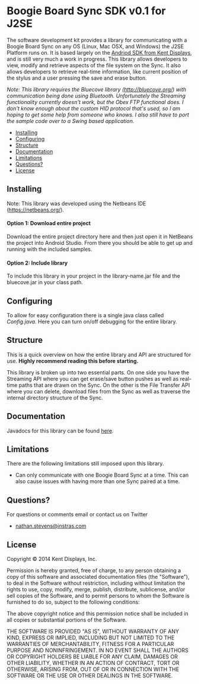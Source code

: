 # Boogie Board Sync SDK v0.1 for J2SE

The software development kit provides a library for communicating with a Boogie Board Sync on any OS (Linux, Mac OSX, and Windows) the J2SE Platform runs on. It is based largely on the [Andriod SDK from Kent Displays](https://github.com/kent-displays/boogie-board-sync-android-sdk), and is still very much a work in progress.  This library allows developers to view, modify and retrieve aspects of the file system on the Sync. It also allows developers to retrieve real-time information, like current position of the stylus and a user pressing the save and erase button.

*Note: This library requires the Bluecove library (http://bluecove.org/) with communication being done using Bluetooth. Unfortunately the Streaming functionality currently doesn't work, but the Obex FTP functional does.  I don't know enough about the custom HID protocol that's used, so I am hoping to get some help from someone who knows.  I also still have to port the sample code over to a Swing based application.*

- [Installing](#installing)
- [Configuring](#configuring)
- [Structure](#structure)
- [Documentation](#documentation)
- [Limitations](#limitations)
- [Questions?](#questions)
- [License](#license)

## Installing

Note: This library was developed using the Netbeans IDE (https://netbeans.org/).

#### Option 1: Download entire project
Download the entire project directory here and then just open it in NetBeans the project into Android Studio. From there you should be able to get up and running with the included samples.

#### Option 2: Include library
To include this library in your project in the library-name.jar file and the bluecove.jar in your class path.

## Configuring

To allow for easy configuration there is a single java class called *Config.java*. Here you can turn on/off debugging for the entire library.

## Structure
This is a quick overview on how the entire library and API are structured for use. **Highly recommend reading this before starting.**

This library is broken up into two essential parts. On one side you have the Streaming API where you can get erase/save button pushes as well as real-time paths that are drawn on the Sync. On the other is the File Transfer API where you can delete, download files from the Sync as well as traverse the internal directory structure of the Sync.


## Documentation

Javadocs for this library can be found [here](#).

## Limitations
There are the following limitations still imposed upon this library.

- Can only communicate with one Boogie Board Sync at a time. This can also cause issues with having more than one Sync paired at a time.

## Questions?

For questions or comments email or contact us on Twitter

- [nathan.stevens@instras.com](mailto:nathan.stevens@instras.com)

## License

Copyright © 2014 Kent Displays, Inc.

Permission is hereby granted, free of charge, to any person obtaining a copy
of this software and associated documentation files (the "Software"), to deal
in the Software without restriction, including without limitation the rights
to use, copy, modify, merge, publish, distribute, sublicense, and/or sell
copies of the Software, and to permit persons to whom the Software is
furnished to do so, subject to the following conditions:

The above copyright notice and this permission notice shall be included in
all copies or substantial portions of the Software.

THE SOFTWARE IS PROVIDED "AS IS", WITHOUT WARRANTY OF ANY KIND, EXPRESS OR
IMPLIED, INCLUDING BUT NOT LIMITED TO THE WARRANTIES OF MERCHANTABILITY,
FITNESS FOR A PARTICULAR PURPOSE AND NONINFRINGEMENT. IN NO EVENT SHALL THE
AUTHORS OR COPYRIGHT HOLDERS BE LIABLE FOR ANY CLAIM, DAMAGES OR OTHER
LIABILITY, WHETHER IN AN ACTION OF CONTRACT, TORT OR OTHERWISE, ARISING FROM,
OUT OF OR IN CONNECTION WITH THE SOFTWARE OR THE USE OR OTHER DEALINGS IN
THE SOFTWARE.
